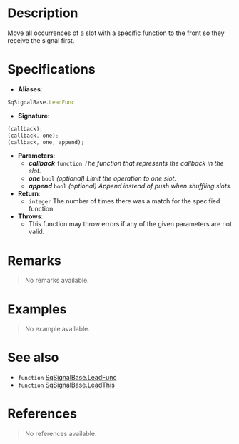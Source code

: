 # Description

Move all occurrences of a slot with a specific function to the front so they receive the signal first.

# Specifications

* **Aliases**:
```js
SqSignalBase.LeadFunc
```
* **Signature**:
```js
(callback);
(callback, one);
(callback, one, append);
```
* **Parameters**:
	* **_callback_** `function` *The function that represents the callback in the slot.*
	* **_one_** `bool` *(optional) Limit the operation to one slot.*
	* **_append_** `bool` *(optional) Append instead of push when shuffling slots.*
* **Return**:
	* `integer` The number of times there was a match for the specified function.
* **Throws**:
	* This function may throw errors if any of the given parameters are not valid.

# Remarks

> No remarks available.

# Examples

> No example available.

# See also

* `function` [SqSignalBase.LeadFunc](Function.SqSignalBase.Lead)
* `function` [SqSignalBase.LeadThis](Function.SqSignalBase.LeadThis)

# References

> No references available.
